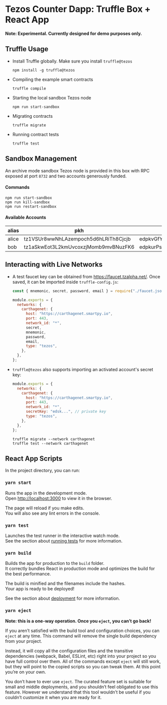 # Tezos Counter Dapp: Truffle Box + React App

**Note: Experimental. Currently designed for demo purposes only.**

## Truffle Usage

- Install Truffle globally. Make sure you install `truffle@tezos`

  ```shell
  npm install -g truffle@tezos
  ```

- Compiling the example smart contracts

  ```shell
  truffle compile
  ```

- Starting the local sandbox Tezos node

  ```shell
  npm run start-sandbox
  ```

- Migrating contracts

  ```shell
  truffle migrate
  ```

- Running contract tests
  ```shell
  truffle test
  ```

## Sandbox Management

An archive mode sandbox Tezos node is provided in this box with RPC exposed at port `8732` and two accounts generously funded.

#### Commands

```shell
npm run start-sandbox
npm run kill-sandbox
npm run restart-sandbox
```

#### Available Accounts

| alias | pkh                                  | pk                                                     | sk                                                     |
| ----- | ------------------------------------ | ------------------------------------------------------ | ------------------------------------------------------ |
| alice | tz1VSUr8wwNhLAzempoch5d6hLRiTh8Cjcjb | edpkvGfYw3LyB1UcCahKQk4rF2tvbMUk8GFiTuMjL75uGXrpvKXhjn | edsk3QoqBuvdamxouPhin7swCvkQNgq4jP5KZPbwWNnwdZpSpJiEbq |
| bob   | tz1aSkwEot3L2kmUvcoxzjMomb9mvBNuzFK6 | edpkurPsQ8eUApnLUJ9ZPDvu98E8VNj4KtJa1aZr16Cr5ow5VHKnz4 | edsk3RFfvaFaxbHx8BMtEW1rKQcPtDML3LXjNqMNLCzC3wLC1bWbAt |

## Interacting with Live Networks

- A test faucet key can be obtained from https://faucet.tzalpha.net/. Once saved, it can be imported inside `truffle-config.js`:

  ```javascript
  const { mnemonic, secret, password, email } = require("./faucet.json");

  module.exports = {
    networks: {
      carthagenet: {
        host: "https://carthagenet.smartpy.io",
        port: 443,
        network_id: "*",
        secret,
        mnemonic,
        password,
        email,
        type: "tezos",
      },
    },
  };
  ```

- `truffle@tezos` also supports importing an activated account's secret key:

  ```javascript
  module.exports = {
    networks: {
      carthagenet: {
        host: "https://carthagenet.smartpy.io",
        port: 443,
        network_id: "*",
        secretKey: "edsk...", // private key
        type: "tezos",
      },
    },
  };
  ```

  ```shell
  truffle migrate --network carthagenet
  truffle test --network carthagenet
  ```

## React App Scripts

In the project directory, you can run:

### `yarn start`

Runs the app in the development mode.<br />
Open [http://localhost:3000](http://localhost:3000) to view it in the browser.

The page will reload if you make edits.<br />
You will also see any lint errors in the console.

### `yarn test`

Launches the test runner in the interactive watch mode.<br />
See the section about [running tests](https://facebook.github.io/create-react-app/docs/running-tests) for more information.

### `yarn build`

Builds the app for production to the `build` folder.<br />
It correctly bundles React in production mode and optimizes the build for the best performance.

The build is minified and the filenames include the hashes.<br />
Your app is ready to be deployed!

See the section about [deployment](https://facebook.github.io/create-react-app/docs/deployment) for more information.

### `yarn eject`

**Note: this is a one-way operation. Once you `eject`, you can’t go back!**

If you aren’t satisfied with the build tool and configuration choices, you can `eject` at any time. This command will remove the single build dependency from your project.

Instead, it will copy all the configuration files and the transitive dependencies (webpack, Babel, ESLint, etc) right into your project so you have full control over them. All of the commands except `eject` will still work, but they will point to the copied scripts so you can tweak them. At this point you’re on your own.

You don’t have to ever use `eject`. The curated feature set is suitable for small and middle deployments, and you shouldn’t feel obligated to use this feature. However we understand that this tool wouldn’t be useful if you couldn’t customize it when you are ready for it.
